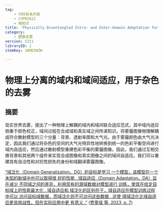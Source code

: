 ```yaml
---
tag:
    - 代码有未开放
    - CVPR2022
    - 域知识
title: 'Physically Disentangled Intra- and Inter-domain Adaptation for Varicolored Haze Removal'
category:
    - 图像去雾
version: 5211
libraryID: 1
itemKey: 3AME5WZW

---
```

# 物理上分离的域内和域间适应，用于杂色的去雾

## 摘要

现实世界去雾，提出了一种物理上解耦的域内和域间联合适应范式，其中域内适应侧重于颜色校正，域间过程在合成域和真实域之间传递知识。将雾霾图像物理解耦成符合散射模型的三个分量：背景、透射率图和大气光。由于雾霾颜色由大气光决定，因此我们通过将杂色的空间的大气光特异性地转换到统一的色彩平衡空间进行域内自适应，然后通过散射模型重建色彩平衡的雾霾图像。因此，我们通过互相交换背景和其他两个组件来实现合成图像和真实图像之间的域间自适应。我们可以重建具有自洽性和对抗性损失的身份和域翻译雾霾图像。

<span class="highlight" data-annotation="%7B%22attachmentURI%22%3A%22http%3A%2F%2Fzotero.org%2Fusers%2F10046823%2Fitems%2F9SIX2C8F%22%2C%22pageLabel%22%3A%227%22%2C%22position%22%3A%7B%22pageIndex%22%3A6%2C%22rects%22%3A%5B%5B336.163%2C280.754%2C549.817%2C292.008%5D%2C%5B316.163%2C266.296%2C549.816%2C277.551%5D%2C%5B316.163%2C251.839%2C549.817%2C263.093%5D%2C%5B316.163%2C237.381%2C549.817%2C248.636%5D%2C%5B316.163%2C222.924%2C549.817%2C234.178%5D%2C%5B316.163%2C208.467%2C549.817%2C219.721%5D%2C%5B316.163%2C194.009%2C549.817%2C205.264%5D%2C%5B316.163%2C179.552%2C549.817%2C190.806%5D%2C%5B316.163%2C165.094%2C349.862%2C176.349%5D%5D%7D%2C%22citationItem%22%3A%7B%22uris%22%3A%5B%22http%3A%2F%2Fzotero.org%2Fusers%2F10046823%2Fitems%2FSW4N67ZU%22%5D%2C%22locator%22%3A%227%22%7D%7D" ztype="zhighlight"><a href="zotero://open-pdf/library/items/9SIX2C8F?page=7">“域泛化（Domain Generalization，DG）的目标是学习 一个模型，该模型在一个未知的新域中也可以取得很 好的性能 . 域自适应（Domain Adaptation，DA）旨在减少 不同域之间的差异，利用现有的源域数据对模型进行 训练，使其在给定目标域上的性能最大化 . 域自适应和 域泛化的区别在于，域自适应在模型训练过程中可以 访问目标域数据，而域泛化则不可访问这些数据 . 这使 得域泛化比域自适应更具挑战性，但在实际应用中更 有意义 .”</a></span> <span class="citation" data-citation="%7B%22citationItems%22%3A%5B%7B%22uris%22%3A%5B%22http%3A%2F%2Fzotero.org%2Fusers%2F10046823%2Fitems%2FSW4N67ZU%22%5D%2C%22locator%22%3A%227%22%7D%5D%2C%22properties%22%3A%7B%7D%7D" ztype="zcitation">(<span class="citation-item"><a href="zotero://select/library/items/SW4N67ZU">贾童瑶 等, 2023, p. 7</a></span>)</span>
